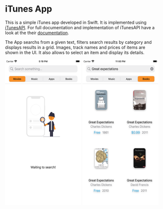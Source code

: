 # iTunes App

This is a simple iTunes app developed in Swift. It is implemented using [iTunesAPI](https://developer.apple.com/library/archive/documentation/AudioVideo/Conceptual/iTuneSearchAPI/index.html#//apple_ref/doc/uid/TP40017632-CH3-SW1). For full documentation and implementation of iTunesAPI have a look at the their [documentation](https://developer.apple.com/library/archive/documentation/AudioVideo/Conceptual/iTuneSearchAPI/Searching.html#//apple_ref/doc/uid/TP40017632-CH5-SW1). 


The App searchs from a given text, filters search results by category and displays results in a grid. Images, track names and prices of items are shown in the UI. 
It also allows to select an item and display its details.


<img src="https://github.com/tubanury/itunesApp/blob/main/ScreenShots/startPage.png" width="250" height="480"> <img src="https://github.com/tubanury/itunesApp/blob/main/ScreenShots/books.png" width="250" height="480">
